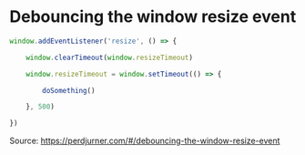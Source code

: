# Debouncing the window resize event

```javascript
window.addEventListener('resize', () => {

    window.clearTimeout(window.resizeTimeout)

    window.resizeTimeout = window.setTimeout(() => {

        doSomething()

    }, 500)

})
```

Source: https://perdjurner.com/#/debouncing-the-window-resize-event